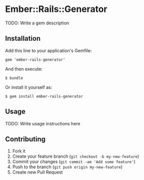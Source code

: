 # Ember::Rails::Generator

TODO: Write a gem description

## Installation

Add this line to your application's Gemfile:

    gem 'ember-rails-generator'

And then execute:

    $ bundle

Or install it yourself as:

    $ gem install ember-rails-generator

## Usage

TODO: Write usage instructions here

## Contributing

1. Fork it
2. Create your feature branch (`git checkout -b my-new-feature`)
3. Commit your changes (`git commit -am 'Add some feature'`)
4. Push to the branch (`git push origin my-new-feature`)
5. Create new Pull Request
